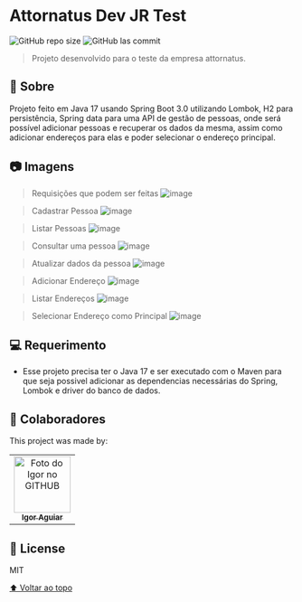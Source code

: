 # Attornatus Dev JR Test

<!---Esses são exemplos. Veja https://shields.io para outras pessoas ou para personalizar este conjunto de escudos. Você pode querer incluir dependências, status do projeto e informações de licença aqui--->

<!--- /github/languages/code-size/:user/:repo --->
![GitHub repo size](https://img.shields.io/github/repo-size/igor-aguiar/attornatus-test)
![GitHub las commit](https://img.shields.io/github/last-commit/igor-aguiar/attornatus-test)

> Projeto desenvolvido para o teste da empresa attornatus.

## 📝 Sobre
Projeto feito em Java 17 usando Spring Boot 3.0 utilizando Lombok, H2 para persistência, Spring data para uma API de gestão de pessoas, onde será possível adicionar pessoas e recuperar os dados da mesma, assim como adicionar endereços para elas e poder selecionar o endereço principal. 

## 📷 Imagens

> Requisições que podem ser feitas
![image]()

> Cadastrar Pessoa
![image]()

> Listar Pessoas
![image]()

> Consultar uma pessoa
![image]()

> Atualizar dados da pessoa
![image]()

> Adicionar Endereço
![image]()

> Listar Endereços
![image]()

> Selecionar Endereço como Principal
![image]()

## 💻 Requerimento

* Esse projeto precisa ter o Java 17 e ser executado com o Maven para que seja possivel adicionar as dependencias necessárias do Spring, Lombok e driver do banco de dados.

## 🤝 Colaboradores

This project was made by:

<table>
  <tr>
    <td align="center">
      <a href="https://github.com/Desenvigor">
        <img src="https://avatars.githubusercontent.com/u/43388013?s=400&u=3ee828c9dc8853db125c9c4022131cf4a4258f6b&v=4" width="100px;" alt="Foto do Igor no GITHUB"/><br>
        <sub>
          <b>Igor Aguiar</b>
        </sub>
      </a>
    </td>
  </tr>
</table>


## 📝 License

MIT

[⬆ Voltar ao topo](#BookStore)<br>